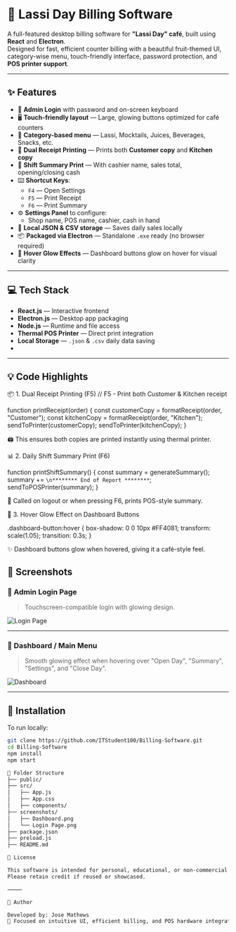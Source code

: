 # 🧾 Lassi Day Billing Software

A full-featured desktop billing software for **"Lassi Day" café**, built using **React** and **Electron**.  
Designed for fast, efficient counter billing with a beautiful fruit-themed UI, category-wise menu, touch-friendly interface, password protection, and **POS printer support**.

---

## ✨ Features

- 🔐 **Admin Login** with password and on-screen keyboard
- 🖥️ **Touch-friendly layout** — Large, glowing buttons optimized for café counters
- 🍹 **Category-based menu** — Lassi, Mocktails, Juices, Beverages, Snacks, etc.
- 🧾 **Dual Receipt Printing** — Prints both **Customer copy** and **Kitchen copy**
- 🧮 **Shift Summary Print** — With cashier name, sales total, opening/closing cash
- ⌨️ **Shortcut Keys**:
  - `F4` — Open Settings
  - `F5` — Print Receipt
  - `F6` — Print Summary
- ⚙️ **Settings Panel** to configure:
  - Shop name, POS name, cashier, cash in hand
- 💾 **Local JSON & CSV storage** — Saves daily sales locally
- 📦 **Packaged via Electron** — Standalone `.exe` ready (no browser required)
- 🌈 **Hover Glow Effects** — Dashboard buttons glow on hover for visual clarity

---

## 💻 Tech Stack

- **React.js** — Interactive frontend
- **Electron.js** — Desktop app packaging
- **Node.js** — Runtime and file access
- **Thermal POS Printer** — Direct print integration
- **Local Storage** — `.json` & `.csv` daily data saving
- 

---

## 💡 Code Highlights
📦 1. Dual Receipt Printing (F5)
// F5 - Print both Customer & Kitchen receipt


function printReceipt(order) {
  const customerCopy = formatReceipt(order, "Customer");
  const kitchenCopy = formatReceipt(order, "Kitchen");
  sendToPrinter(customerCopy);
  sendToPrinter(kitchenCopy);
}


🖨️ This ensures both copies are printed instantly using thermal printer.

📊 2. Daily Shift Summary Print (F6)


function printShiftSummary() {
  const summary = generateSummary();
  summary += `\n******** End of Report ********`;
  sendToPOSPrinter(summary);
}


🧾 Called on logout or when pressing F6, prints POS-style summary.

🌈 3. Hover Glow Effect on Dashboard Buttons


.dashboard-button:hover {
  box-shadow: 0 0 10px #FF4081;
  transform: scale(1.05);
  transition: 0.3s;
}


✨ Dashboard buttons glow when hovered, giving it a café-style feel.

## 📸 Screenshots

### 🔐 Admin Login Page  
> Touchscreen-compatible login with glowing design.

![Login Page](./screenshots/Login%20Page.png)

---

### 🍹 Dashboard / Main Menu  
> Smooth glowing effect when hovering over "Open Day", "Summary", "Settings", and "Close Day".

![Dashboard](./screenshots/Dashboard.png)

---

## 🧪 Installation

To run locally:

```bash
git clone https://github.com/ITStudent100/Billing-Software.git
cd Billing-Software
npm install
npm start

📁 Folder Structure
├── public/
├── src/
│   ├── App.js
│   ├── App.css
│   ├── components/
├── screenshots/
│   ├── Dashboard.png
│   └── Login Page.png
├── package.json
├── preload.js
├── README.md

📄 License

This software is intended for personal, educational, or non-commercial café use.
Please retain credit if reused or showcased.

⸻

👤 Author

Developed by: Jose Mathews
🎯 Focused on intuitive UI, efficient billing, and POS hardware integration.
